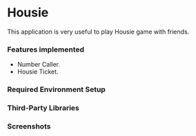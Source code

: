 # Housie
This application is very useful to play Housie game with friends.

### Features implemented
* Number Caller.
* Housie Ticket.

### Required Environment Setup

### Third-Party Libraries

### Screenshots
